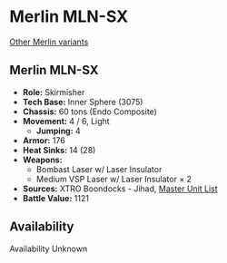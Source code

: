 # Merlin MLN-SX

[Other Merlin variants](../merlin.md)

## Merlin MLN-SX
- **Role:** Skirmisher
- **Tech Base:** Inner Sphere (3075)
- **Chassis:** 60 tons (Endo Composite)
- **Movement:** 4 / 6, Light
  - **Jumping:** 4
- **Armor:** 176
- **Heat Sinks:** 14 (28)
- **Weapons:**
  - Bombast Laser w/ Laser Insulator
  - Medium VSP Laser w/ Laser Insulator × 2
- **Sources:** XTRO Boondocks - Jihad, [Master Unit List](http://masterunitlist.info/Unit/Details/2181/merlin-mln-sx)
- **Battle Value:** 1121

## Availability

Availability Unknown

